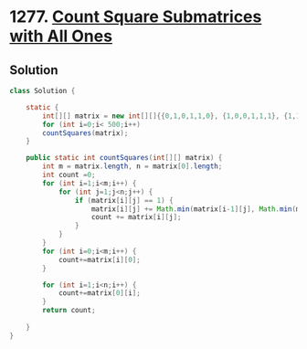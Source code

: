 # 1277. [Count Square Submatrices with All Ones](https://leetcode.com/problems/count-square-submatrices-with-all-ones/description/?envType=daily-question&envId=2025-08-20)

## Solution

```java
class Solution {

    static {
        int[][] matrix = new int[][]{{0,1,0,1,1,0}, {1,0,0,1,1,1}, {1,1,0,0,0,1}, {1,0,0,1,1,1}};
        for (int i=0;i< 500;i++)
        countSquares(matrix);
    }

    public static int countSquares(int[][] matrix) {
        int m = matrix.length, n = matrix[0].length;
        int count =0;
        for (int i=1;i<m;i++) {
            for (int j=1;j<n;j++) {
                if (matrix[i][j] == 1) {
                    matrix[i][j] += Math.min(matrix[i-1][j], Math.min(matrix[i][j-1], matrix[i-1][j-1]));
                    count += matrix[i][j];
                }
            }
        }
        for (int i=0;i<m;i++) {
            count+=matrix[i][0];
        }

        for (int i=1;i<n;i++) {
            count+=matrix[0][i];
        }
        return count;
        
    }
}
```
